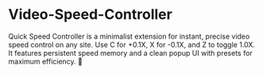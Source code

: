 # Video-Speed-Controller
Quick Speed Controller is a minimalist extension for instant, precise video speed control on any site. Use C for +0.1X, X for -0.1X, and Z to toggle 1.0X. It features persistent speed memory and a clean popup UI with presets for maximum efficiency. 🚀
